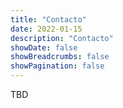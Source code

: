 ```yaml
---
title: "Contacto"
date: 2022-01-15
description: "Contacto"
showDate: false
showBreadcrumbs: false
showPagination: false
---
```


TBD
